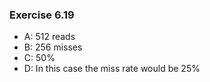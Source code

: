### Exercise 6.19
- A: 512 reads
- B: 256 misses
- C: 50%
- D: In this case the miss rate would be 25%
